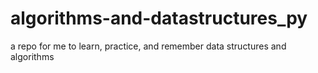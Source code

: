 # algorithms-and-datastructures_py
a repo for me to learn, practice, and remember data structures and algorithms
